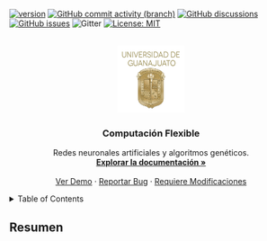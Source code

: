 [![version](https://img.shields.io/badge/version-1.0.0-blue)](https://github.com/ibarram/CF/)
[![GitHub commit activity (branch)](https://img.shields.io/github/commit-activity/w/ibarram/CF)](https://github.com/ibarram/CF/)
[![GitHub discussions](https://img.shields.io/github/discussions/ibarram/CF)](https://github.com/ibarram/CF/discussions)
[![GitHub issues](https://img.shields.io/github/issues/ibarram/CF)](https://github.com/ibarram/CF/issues)
![Gitter](https://img.shields.io/gitter/room/ibarram/CF)
[![License: MIT](https://img.shields.io/badge/License-MIT-yellow.svg)](https://opensource.org/licenses/MIT)

<br />
<div align="center">
  <a href="https://github.com/ibarram/CF">
    <img src="/doc/img/escudo-png.png" alt="Logo" width="120" height="120">
  </a>

  <h3 align="center">Computación Flexible</h3>

  <p align="center">
    Redes neuronales artificiales y algoritmos genéticos.
    <br />
    <a href="https://github.com/ibarram/CF"><strong>Explorar la documentación »</strong></a>
    <br />
    <br />
    <a href="https://github.com/ibarram/CF">Ver Demo</a>
    ·
    <a href="https://github.com/ibarram/CF/issues">Reportar Bug</a>
    ·
    <a href="https://github.com/ibarram/CF/issues">Requiere Modificaciones</a>
  </p>
</div>

<details><summary>Table of Contents</summary><p>
 
 * [Resumen](#resumen)

 * [Redes Neuronales Artificiales](#Redes-Neuronales-Artificiales)

 * [Perceptrón simple](#Perceptrón-simple)

 * [Publicaciones](#Publicaciones)

 * [Citando las notas](#citando-las-notas)

 * [Contacto](#Contacto)

 * [Licencia](#licencia)

</p></details><p></p>

## Resumen
